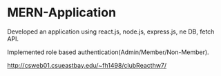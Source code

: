 # MERN-Application

Developed an application using react.js, node.js, express.js, ne DB, fetch API.

Implemented role based authentication(Admin/Member/Non-Member).

http://csweb01.csueastbay.edu/~fh1498/clubReacthw7/
